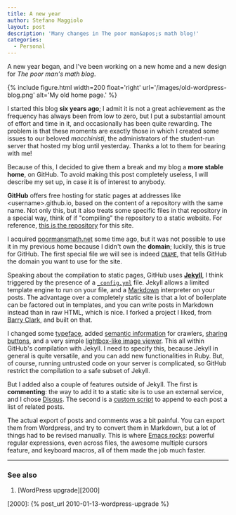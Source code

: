 ```yaml
---
title: A new year
author: Stefano Maggiolo
layout: post
description: 'Many changes in The poor man&apos;s math blog!'
categories:
  - Personal
---
```

A new year began, and I've been working on a new home and a new design for *The poor man's math blog*.

<!--more-->

{% include figure.html width=200 float='right' url='/images/old-wordpress-blog.png' alt='My old home page.' %}

I started this blog **six years ago**; I admit it is not a great achievement as the frequency has always been from low to zero, but I put a substantial amount of effort and time in it, and occasionally has been quite rewarding. The problem is that these moments are exactly those in which I created some issues to our beloved *macchinisti*, the administrators of the student-run server that hosted my blog until yesterday. Thanks a lot to them for bearing with me!

Because of this, I decided to give them a break and my blog a **more stable home**, on GitHub. To avoid making this post completely useless, I will describe my set up, in case it is of interest to anybody.

**GitHub** offers free hosting for static pages at addresses like \<username\>.github.io, based on the content of a repository with the same name. Not only this, but it also treats some specific files in that repository in a special way, think of if "compiling" the repository to a static website. For reference, [this is the repository][1] for this site.

 [1]: http://github.com/stefano-maggiolo/stefano-maggiolo.github.io

I acquired [poormansmath.net][2] some time ago, but it was not possible to use it in my previous home because I didn't own the **domain**; luckily, this is true for GitHub. The first special file we will see is indeed [`CNAME`][3], that tells GitHub the domain you want to use for the site.

 [2]: http://poormansmath.net/
 [3]: https://github.com/stefano-maggiolo/stefano-maggiolo.github.io/blob/master/CNAME

Speaking about the compilation to static pages, GitHub uses **[Jekyll][4]**, I think triggered by the presence of a [`_config.yml`][5] file. Jekyll allows a limited template engine to run on your file, and a [Markdown][6] interpreter on your posts. The advantage over a completely static site is that a lot of boilerplate can be factored out in templates, and you can write posts in Markdown instead than in raw HTML, which is nice. I forked a project I liked, from [Barry Clark][7], and built on that.

 [4]: http://jekyllrb.com/
 [5]: https://github.com/stefano-maggiolo/stefano-maggiolo.github.io/blob/master/_config.yml
 [6]: http://daringfireball.net/projects/markdown/
 [7]: https://github.com/barryclark/jekyll-now

I changed some [typeface][8], added [semantic information][9] for crawlers, [sharing buttons][10], and a very simple [lightbox-like image viewer][11]. This all within GitHub's compilation with Jekyll. I need to specify this, because Jekyll in general is quite versatile, and you can add new functionalities in Ruby. But, of course, running untrusted code on your server is complicated, so GitHub restrict the compilation to a safe subset of Jekyll.

 [8]: https://github.com/stefano-maggiolo/stefano-maggiolo.github.io/commit/cab3a88598b2d9348885a3ea28907e197f229bc2
 [9]: https://github.com/stefano-maggiolo/stefano-maggiolo.github.io/commit/9c7ed4c2c4c3e0afa8c20a722d45b91dcb852ab8
 [10]: https://github.com/stefano-maggiolo/stefano-maggiolo.github.io/commit/7bd00a5aa75f2be8bf8f7daf17d08e35c051645f
 [11]: https://github.com/stefano-maggiolo/stefano-maggiolo.github.io/commit/e99079cb4390b11123c224278b847630320a4547

But I added also a couple of features outside of Jekyll. The first is **commenting**: the way to add it to a static site is to use an external service, and I chose [Disqus][12]. The second is a [custom script][13] to append to each post a list of related posts.

 [12]: http://disqus.com
 [13]: https://github.com/stefano-maggiolo/stefano-maggiolo.github.io/commit/360ee5469cb1ef3ae89908973c33118b6e2e81c7

The actual export of posts and comments was a bit painful. You can export them from Wordpress, and try to convert them in Markdown, but a lot of things had to be revised manually. This is where [Emacs rocks][14]: powerful regular expressions, even across files, the awesome multiple cursors feature, and keyboard macros, all of them made the job much faster.

 [14]: http://emacsrocks.com/

<!-- DO NOT EDIT BELOW THIS LINE -->
* * *

### See also

1. [WordPress upgrade][2000]

 [2000]: {% post_url 2010-01-13-wordpress-upgrade %}
